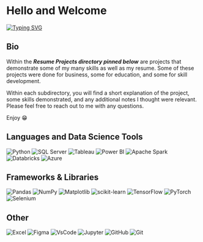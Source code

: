 # Hello and Welcome

[![Typing SVG](https://readme-typing-svg.demolab.com/?font=Fira+Code&pause=1000&center=true&vCenter=true&width=435&lines=Welcome+to+Adrian%27s+GitHub)](https://git.io/typing-svg)

## Bio

Within the ***Resume Projects directory pinned below*** are projects that demonstrate some of my many skills as well as my resume. Some of these projects were done for business, some for education, and some for skill development. 

Within each subdirectory, you will find a short explanation of the project, some skills demonstrated, and any additional notes I thought were relevant. Please feel free to reach out to me with any questions. 

Enjoy :grin: 


## Languages and Data Science Tools
![Python](https://img.shields.io/badge/python-3670A0?style=for-the-badge&logo=python&logoColor=ffdd54)
![SQL Server](https://img.shields.io/badge/Microsoft_SQL_Server-CC2927?style=for-the-badge&logo=microsoft-sql-server&logoColor=white)
![Tableau](https://img.shields.io/badge/Tableau-E97627?style=for-the-badge&logo=Tableau&logoColor=white)
![Power BI](https://img.shields.io/badge/Power%20BI-F2C811.svg?style=for-the-badge&logo=Power-BI&logoColor=black)
![Apache Spark](https://img.shields.io/badge/Apache%20Spark-E25A1C.svg?style=for-the-badge&logo=Apache-Spark&logoColor=white)
![Databricks](https://img.shields.io/badge/Databricks-FF3621?style=for-the-badge&logo=Databricks&logoColor=white)
![Azure](https://img.shields.io/badge/Microsoft_Azure-0089D6?style=for-the-badge&logo=microsoft-azure&logoColor=white)


## Frameworks & Libraries
![Pandas](https://img.shields.io/badge/pandas-%23150458.svg?style=for-the-badge&logo=pandas&logoColor=white)
![NumPy](https://img.shields.io/badge/numpy-%23013243.svg?style=for-the-badge&logo=numpy&logoColor=white)
![Matplotlib](https://img.shields.io/badge/Matplotlib-%23ffffff.svg?style=for-the-badge&logo=Matplotlib&logoColor=black)
![scikit-learn](https://img.shields.io/badge/scikit--learn-%23F7931E.svg?style=for-the-badge&logo=scikit-learn&logoColor=white)
![TensorFlow](https://img.shields.io/badge/TensorFlow-%23FF6F00.svg?style=for-the-badge&logo=TensorFlow&logoColor=white)
![PyTorch](https://img.shields.io/badge/PyTorch-EE4C2C.svg?style=for-the-badge&logo=PyTorch&logoColor=white)
![Selenium](https://img.shields.io/badge/Selenium-43B02A.svg?style=for-the-badge&logo=Selenium&logoColor=white)

## Other
![Excel](https://img.shields.io/badge/Microsoft_Excel-217346?style=for-the-badge&logo=microsoft-excel&logoColor=white)
![Figma](https://img.shields.io/badge/figma-%23F24E1E.svg?style=for-the-badge&logo=figma&logoColor=white)
![VsCode](https://img.shields.io/badge/Visual_Studio_Code-0078D4?style=for-the-badge&logo=visual%20studio%20code&logoColor=white)
![Jupyter](https://img.shields.io/badge/Jupyter-F37626.svg?style=for-the-badge&logo=Jupyter&logoColor=white)
![GitHub](https://img.shields.io/badge/github-%23121011.svg?style=for-the-badge&logo=github&logoColor=white)
![Git](https://img.shields.io/badge/git-%23F05033.svg?style=for-the-badge&logo=git&logoColor=white)


